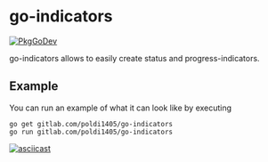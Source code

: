 # go-indicators

[![PkgGoDev](https://pkg.go.dev/badge/gitlab.com/poldi1405/go-indicators)](https://pkg.go.dev/gitlab.com/poldi1405/go-indicators)

go-indicators allows to easily create status and progress-indicators.

## Example

You can run an example of what it can look like by executing

```
go get gitlab.com/poldi1405/go-indicators
go run gitlab.com/poldi1405/go-indicators
```

[![asciicast](https://asciinema.org/a/xx4sgRKJLhLKRJ7kPLBD9NQCe.svg)](https://asciinema.org/a/xx4sgRKJLhLKRJ7kPLBD9NQCe)
